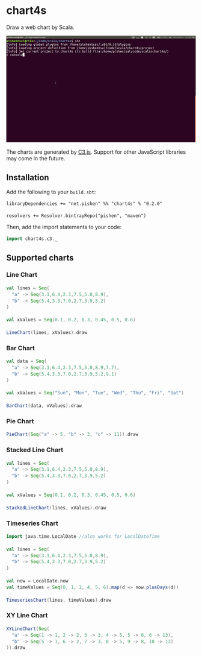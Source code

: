 # chart4s

Draw a web chart by Scala.

![Demo](chart4s.gif)

The charts are generated by [C3.js](http://c3js.org/). Support for other JavaScript libraries may come in the future.

## Installation

Add the following to your `build.sbt`:

```
libraryDependencies += "net.pishen" %% "chart4s" % "0.2.0"

resolvers += Resolver.bintrayRepo("pishen", "maven")
```

Then, add the import statements to your code:

```scala
import chart4s.c3._
```

## Supported charts

### Line Chart

```scala
val lines = Seq(
  "a" -> Seq(3.1,6.4,2.3,7.5,5.0,8.9),
  "b" -> Seq(5.4,3.3,7.0,2.7,3.9,5.2)
)

val xValues = Seq(0.1, 0.2, 0.3, 0.45, 0.5, 0.6)

LineChart(lines, xValues).draw
```

### Bar Chart

```scala
val data = Seq(
  "a" -> Seq(3.1,6.4,2.3,7.5,5.0,8.9,7.7),
  "b" -> Seq(5.4,3.3,7.0,2.7,3.9,5.2,9.1)
)

val xValues = Seq("Sun", "Mon", "Tue", "Wed", "Thu", "Fri", "Sat")

BarChart(data, xValues).draw
```

### Pie Chart

```scala
PieChart(Seq("a" -> 5, "b" -> 3, "c" -> 11)).draw
```

### Stacked Line Chart

```scala
val lines = Seq(
  "a" -> Seq(3.1,6.4,2.3,7.5,5.0,8.9),
  "b" -> Seq(5.4,3.3,7.0,2.7,3.9,5.2)
)

val xValues = Seq(0.1, 0.2, 0.3, 0.45, 0.5, 0.6)

StackedLineChart(lines, xValues).draw
```

### Timeseries Chart

```scala
import java.time.LocalDate //also works for LocalDateTime

val lines = Seq(
  "a" -> Seq(3.1,6.4,2.3,7.5,5.0,8.9),
  "b" -> Seq(5.4,3.3,7.0,2.7,3.9,5.2)
)

val now = LocalDate.now
val timeValues = Seq(0, 1, 2, 4, 5, 6).map(d => now.plusDays(d))

TimeseriesChart(lines, timeValues).draw
```

### XY Line Chart

```scala
XYLineChart(Seq(
  "a" -> Seq(1 -> 1, 2 -> 2, 3 -> 3, 4 -> 5, 5 -> 8, 6 -> 13),
  "b" -> Seq(5 -> 1, 6 -> 2, 7 -> 3, 8 -> 5, 9 -> 8, 10 -> 13)
)).draw
```
